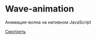 # Wave-animation
Анимация-волна на нативном JavaScript

[Смотреть](https://eugenenovikov13.github.io/rhombus-wave-animation/)
